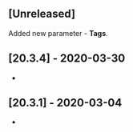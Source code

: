 ## [Unreleased]
Added new parameter -  **Tags**.

## [20.3.4] - 2020-03-30
-

## [20.3.1] - 2020-03-04
-
